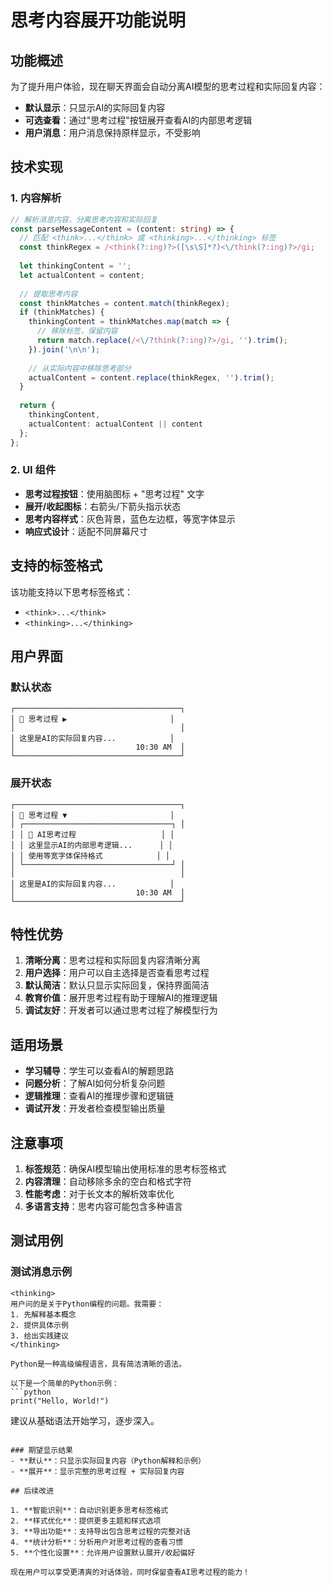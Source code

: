 # 思考内容展开功能说明

## 功能概述

为了提升用户体验，现在聊天界面会自动分离AI模型的思考过程和实际回复内容：

- **默认显示**：只显示AI的实际回复内容
- **可选查看**：通过"思考过程"按钮展开查看AI的内部思考逻辑
- **用户消息**：用户消息保持原样显示，不受影响

## 技术实现

### 1. 内容解析
```typescript
// 解析消息内容，分离思考内容和实际回复
const parseMessageContent = (content: string) => {
  // 匹配 <think>...</think> 或 <thinking>...</thinking> 标签
  const thinkRegex = /<think(?:ing)?>([\s\S]*?)<\/think(?:ing)?>/gi;
  
  let thinkingContent = '';
  let actualContent = content;
  
  // 提取思考内容
  const thinkMatches = content.match(thinkRegex);
  if (thinkMatches) {
    thinkingContent = thinkMatches.map(match => {
      // 移除标签，保留内容
      return match.replace(/<\/?think(?:ing)?>/gi, '').trim();
    }).join('\n\n');
    
    // 从实际内容中移除思考部分
    actualContent = content.replace(thinkRegex, '').trim();
  }
  
  return {
    thinkingContent,
    actualContent: actualContent || content
  };
};
```

### 2. UI 组件
- **思考过程按钮**：使用脑图标 + "思考过程" 文字
- **展开/收起图标**：右箭头/下箭头指示状态
- **思考内容样式**：灰色背景，蓝色左边框，等宽字体显示
- **响应式设计**：适配不同屏幕尺寸

## 支持的标签格式

该功能支持以下思考标签格式：
- `<think>...</think>`
- `<thinking>...</thinking>`

## 用户界面

### 默认状态
```
┌─────────────────────────────────────┐
│ 🧠 思考过程 ▶                       │
│                                     │
│ 这里是AI的实际回复内容...            │
│                           10:30 AM  │
└─────────────────────────────────────┘
```

### 展开状态
```
┌─────────────────────────────────────┐
│ 🧠 思考过程 ▼                       │
│ ┌─────────────────────────────────┐ │
│ │ 🧠 AI思考过程                   │ │
│ │ 这里显示AI的内部思考逻辑...      │ │
│ │ 使用等宽字体保持格式            │ │
│ └─────────────────────────────────┘ │
│                                     │
│ 这里是AI的实际回复内容...            │
│                           10:30 AM  │
└─────────────────────────────────────┘
```

## 特性优势

1. **清晰分离**：思考过程和实际回复内容清晰分离
2. **用户选择**：用户可以自主选择是否查看思考过程
3. **默认简洁**：默认只显示实际回复，保持界面简洁
4. **教育价值**：展开思考过程有助于理解AI的推理逻辑
5. **调试友好**：开发者可以通过思考过程了解模型行为

## 适用场景

- **学习辅导**：学生可以查看AI的解题思路
- **问题分析**：了解AI如何分析复杂问题
- **逻辑推理**：查看AI的推理步骤和逻辑链
- **调试开发**：开发者检查模型输出质量

## 注意事项

1. **标签规范**：确保AI模型输出使用标准的思考标签格式
2. **内容清理**：自动移除多余的空白和格式字符
3. **性能考虑**：对于长文本的解析效率优化
4. **多语言支持**：思考内容可能包含多种语言

## 测试用例

### 测试消息示例
```
<thinking>
用户问的是关于Python编程的问题。我需要：
1. 先解释基本概念
2. 提供具体示例
3. 给出实践建议
</thinking>

Python是一种高级编程语言，具有简洁清晰的语法。

以下是一个简单的Python示例：
```python
print("Hello, World!")
```

建议从基础语法开始学习，逐步深入。
```

### 期望显示结果
- **默认**：只显示实际回复内容（Python解释和示例）
- **展开**：显示完整的思考过程 + 实际回复内容

## 后续改进

1. **智能识别**：自动识别更多思考标签格式
2. **样式优化**：提供更多主题和样式选项
3. **导出功能**：支持导出包含思考过程的完整对话
4. **统计分析**：分析用户对思考过程的查看习惯
5. **个性化设置**：允许用户设置默认展开/收起偏好

现在用户可以享受更清爽的对话体验，同时保留查看AI思考过程的能力！ 